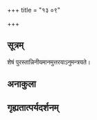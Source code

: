 +++
title = "१३ ०९"

+++
## सूत्रम्
शेषं पुरस्तान्निनीयमानमुत्तरयाऽनुमन्त्रयते।
## अनाकुला

## गृह्यतात्पर्यदर्शनम्

